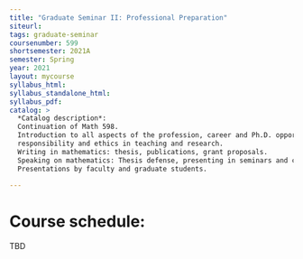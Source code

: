 ```yaml
---
title: "Graduate Seminar II: Professional Preparation"
siteurl:
tags: graduate-seminar
coursenumber: 599
shortsemester: 2021A
semester: Spring
year: 2021
layout: mycourse
syllabus_html:
syllabus_standalone_html:
syllabus_pdf:
catalog: >
  *Catalog description*:
  Continuation of Math 598.
  Introduction to all aspects of the profession, career and Ph.D. opportunities,
  responsibility and ethics in teaching and research.
  Writing in mathematics: thesis, publications, grant proposals.
  Speaking on mathematics: Thesis defense, presenting in seminars and conferences.
  Presentations by faculty and graduate students.

---
```


# Course schedule:

TBD
